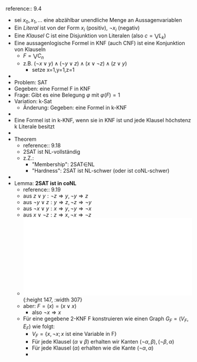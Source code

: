 reference:: 9.4

- sei $x_0,x_1,...$ eine abzählbar unendliche Menge an Aussagenvariablen
- Ein *Literal* ist von der Form $x_{i}$ (positiv), $\neg x_{i}$ (negativ)
- Eine *Klausel* C ist eine Disjunktion von Literalen (also $c=\bigvee L_{k}$)
- Eine aussagenlogische Formel in KNF (auch CNF) ist eine Konjunktion von Klauseln
	- $F=\bigvee C_{n}$
	- z.B. $\left(\neg x\lor y\right)\land\left(\neg y\lor z\right)\land\left(x\lor\neg z\right)\land\left(z\lor y\right)$
		- setze x=1,y=1,z=1
-
- Problem: SAT
- Gegeben: eine Formel F in KNF
- Frage: Gibt es eine Belegung $\varphi$ mit $\varphi\left(F\right)=1$
- Variation: k-Sat
	- Änderung: Gegeben: eine Formel in k-KNF
-
- Eine Formel ist in k-KNF, wenn sie in KNF ist und jede Klausel höchstenz k Literale besitzt
-
- Theorem
	- reference:: 9.18
	- 2SAT ist NL-vollständig
	- z.Z.:
		- "Membership": 2SAT$\in$NL
		- "Hardness": 2SAT ist NL-schwer (oder ist coNL-schwer)
-
- Lemma: **2SAT ist in coNL**
	- reference:: 9.19
	- aus $z\lor y:\neg z\Rightarrow y,\neg y\Rightarrow z$
	- aus $\neg y\lor z:y\Rightarrow z,\neg z\Rightarrow\neg y$
	- aus $\neg x\lor y:x\Rightarrow y,\neg y\Rightarrow\neg x$
	- aus $x\lor\neg z:z\Rightarrow x,\neg x\Rightarrow\neg z$
	- ![Untitled Diagram.drawio.png](../assets/Untitled_Diagram.drawio_1750679568669_0.png){:height 147, :width 307}
	- aber: $F=\left(x\right)=\left(x\lor x\right)$
		- also $\neg x\Rightarrow x$
	- Für eine gegebene 2-KNF F konstruieren wie einen Graph $G_{F}=\left(V_{F},E_{F}\right)$ wie folgt:
		- $V_{F}=\left\lbrace x,\neg x;x\text{ ist eine Variable in F}\right\rbrace$
		- Für jede Klausel $\left(\alpha\lor\beta\right)$ erhalten wir Kanten $\left(\neg\alpha,\beta\right),\left(\neg\beta,\alpha\right)$
		- Für jede Klausel $\left(\alpha\right)$ erhalten wie die Kante $\left(\neg\alpha,\alpha\right)$
		-